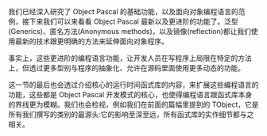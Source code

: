 我们已经深入研究了 Object Pascal 的基础功能，以及面向对象编程语言的范例，接下来我们可以来看看 Object Pascal 最新以及更进阶的功能了。泛型(Generics)、匿名方法(Anonymous methods)，以及镜像(reflection)都让我们使用最新的技术跟更明确的方法来延伸面向对象程序。

事实上，这些更进阶的编程语言功能，让开发人员在写程序上局限在特定的方法上，但透过更多型别与程序的抽象化、允许在源码里面使用更多动态的功能。

这一节的最后也会透过介绍核心的运行时间函式库的内容，来扩展这些编程语言的功能，这些都是 Object Pascal 开发模式的核心，也使得编程语言跟函式库本身的界线更为模糊。我们也会检视，例如我们在前面的篇幅里提到的 TObject，它是所有我们撰写的类别的最源头:它的影响至深至远，所有函式库的实作细节都与之相关。